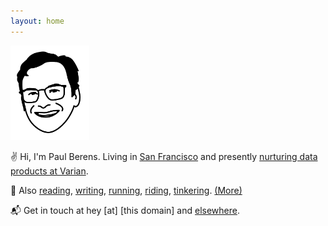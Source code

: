 ```yaml
---
layout: home
---
```

<img src="/assets/images/pmb.avatar.tr.png" width="25%" height="25%">

✌ Hi, I'm Paul Berens. Living in [San Francisco](/sf/) and presently [nurturing data products at Varian](/bio/).

🌱 Also [reading](/books/), [writing](/blog/), [running](/run/), [riding](/cycling/), [tinkering](/learning/). [(More)](/infobox/)

📬 Get in touch at hey [at] [this domain] and [elsewhere](/contact/).